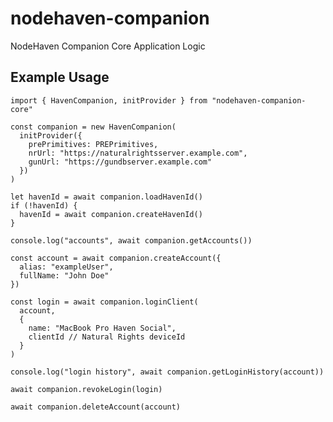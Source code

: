 # nodehaven-companion

NodeHaven Companion Core Application Logic

## Example Usage

    import { HavenCompanion, initProvider } from "nodehaven-companion-core"

    const companion = new HavenCompanion(
      initProvider({
        prePrimitives: PREPrimitives,
        nrUrl: "https://naturalrightsserver.example.com",
        gunUrl: "https://gundbserver.example.com"
      })
    )

    let havenId = await companion.loadHavenId()
    if (!havenId) {
      havenId = await companion.createHavenId()
    }

    console.log("accounts", await companion.getAccounts())

    const account = await companion.createAccount({
      alias: "exampleUser",
      fullName: "John Doe"
    })

    const login = await companion.loginClient(
      account,
      {
        name: "MacBook Pro Haven Social",
        clientId // Natural Rights deviceId
      }
    )

    console.log("login history", await companion.getLoginHistory(account))

    await companion.revokeLogin(login)

    await companion.deleteAccount(account)
